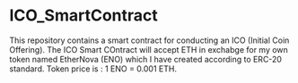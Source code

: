 # ICO_SmartContract
This repository contains a smart contract for conducting an ICO (Initial Coin Offering). The ICO Smart COntract will accept ETH in exchabge for my own token named EtherNova (ENO) which I have created according to ERC-20 standard. Token price is : 1 ENO = 0.001 ETH.

